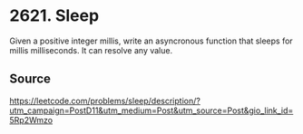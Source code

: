 # 2621. Sleep

Given a positive integer millis, write an asyncronous function that sleeps for millis milliseconds. It can resolve any value.

## Source

<https://leetcode.com/problems/sleep/description/?utm_campaign=PostD11&utm_medium=Post&utm_source=Post&gio_link_id=5Rp2Wmzo>
